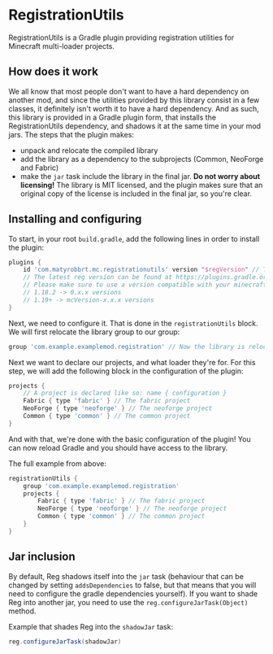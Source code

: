 # RegistrationUtils

RegistrationUtils is a Gradle plugin providing registration utilities for Minecraft multi-loader projects.

## How does it work

We all know that most people don't want to have a hard dependency on another mod, and since the utilities provided by
this library consist in a few classes, it definitely isn't worth it to have a hard dependency. And as such, this library
is provided in a Gradle plugin form, that installs the RegistrationUtils dependency, and shadows it at the same time in
your mod jars. The steps that the plugin makes:

- unpack and relocate the compiled library
- add the library as a dependency to the subprojects (Common, NeoForge and Fabric)
- make the `jar` task include the library in the final jar.
  **Do not worry about licensing!** The library is MIT licensed, and the plugin makes sure that an original copy of the
  license is included in the final jar, so you're clear.

## Installing and configuring

To start, in your root `build.gradle`, add the following lines in order to install the plugin:

```groovy
plugins {
    id 'com.matyrobbrt.mc.registrationutils' version "$regVersion" // The plugin is located at the Gradle plugin portal
    // The latest reg version can be found at https://plugins.gradle.org/plugin/com.matyrobbrt.mc.registrationutils
    // Please make sure to use a version compatible with your minecraft version:
    // 1.18.2 -> 0.x.x versions
    // 1.19+ -> mcVersion-x.x.x versions
}
```

Next, we need to configure it. That is done in the `registrationUtils` block. We will first relocate the library group
to our group:

```groovy
group 'com.example.examplemod.registration' // Now the library is relocated to `com.example.examplemod.registration`
```

Next we want to declare our projects, and what loader they're for. For this step, we will add the following block in the
configuration of the plugin:

```groovy
projects {
    // A project is declared like so: name { configuration }
    Fabric { type 'fabric' } // The fabric project
    NeoForge { type 'neoforge' } // The neoforge project
    Common { type 'common' } // The common project
}
```

And with that, we're done with the basic configuration of the plugin!
You can now reload Gradle and you should have access to the library.

The full example from above:

```groovy
registrationUtils {
    group 'com.example.examplemod.registration'
    projects {
        Fabric { type 'fabric' } // The fabric project
        NeoForge { type 'neoforge' } // The neoforge project
        Common { type 'common' } // The common project
    }
}
```

## Jar inclusion

By default, Reg shadows itself into the `jar` task (behaviour that can be changed by setting `addsDependencies` to
false, but that means that you will need to configure the gradle dependencies yourself). If you want to shade Reg into
another jar, you need to use the `reg.configureJarTask(Object)` method. 

Example that shades Reg into the `shadowJar` task:
```groovy
reg.configureJarTask(shadowJar)
```